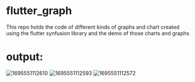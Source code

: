 # flutter_graph
This repo holds the code of different kinds of graphs and chart created using the flutter synfusion library and the demo of those charts and graphs

# output:
![1695551112610](https://github.com/karkiayush/GraphswithSynfusion/assets/88551233/0f2879a1-c9a8-4ef0-8a03-5950084fa363)
![1695551112593](https://github.com/karkiayush/GraphswithSynfusion/assets/88551233/efcd3a19-2427-4a45-99ad-d593d77ff623)
![1695551112572](https://github.com/karkiayush/GraphswithSynfusion/assets/88551233/a357de6e-1217-477b-993f-6dbfe148c818)
